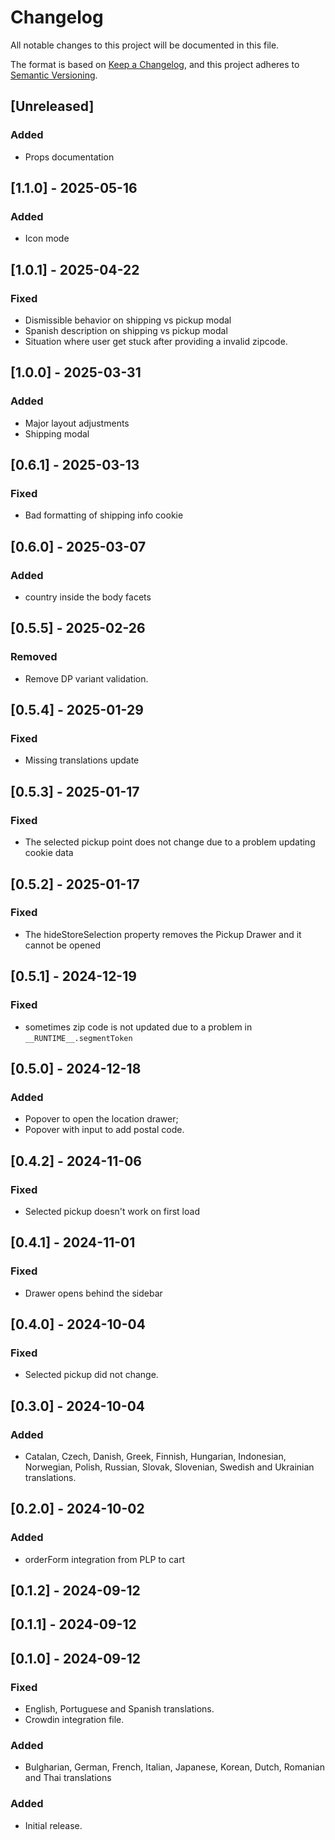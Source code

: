 # Changelog

All notable changes to this project will be documented in this file.

The format is based on [Keep a Changelog](https://keepachangelog.com/en/1.0.0/),
and this project adheres to [Semantic Versioning](https://semver.org/spec/v2.0.0.html).

## [Unreleased]

### Added

- Props documentation

## [1.1.0] - 2025-05-16

### Added

- Icon mode

## [1.0.1] - 2025-04-22

### Fixed

- Dismissible behavior on shipping vs pickup modal
- Spanish description on shipping vs pickup modal
- Situation where user get stuck after providing a invalid zipcode.

## [1.0.0] - 2025-03-31

### Added

- Major layout adjustments
- Shipping modal

## [0.6.1] - 2025-03-13

### Fixed

- Bad formatting of shipping info cookie

## [0.6.0] - 2025-03-07

### Added

- country inside the body facets

## [0.5.5] - 2025-02-26

### Removed

- Remove DP variant validation.

## [0.5.4] - 2025-01-29

### Fixed

- Missing translations update

## [0.5.3] - 2025-01-17

### Fixed

- The selected pickup point does not change due to a problem updating cookie data

## [0.5.2] - 2025-01-17

### Fixed

- The hideStoreSelection property removes the Pickup Drawer and it cannot be opened

## [0.5.1] - 2024-12-19

### Fixed

- sometimes zip code is not updated due to a problem in `__RUNTIME__.segmentToken`

## [0.5.0] - 2024-12-18

### Added

- Popover to open the location drawer;
- Popover with input to add postal code.

## [0.4.2] - 2024-11-06

### Fixed

- Selected pickup doesn't work on first load

## [0.4.1] - 2024-11-01

### Fixed

- Drawer opens behind the sidebar

## [0.4.0] - 2024-10-04

### Fixed

- Selected pickup did not change.

## [0.3.0] - 2024-10-04

### Added

- Catalan, Czech, Danish, Greek, Finnish, Hungarian, Indonesian, Norwegian, Polish, Russian, Slovak, Slovenian, Swedish and Ukrainian translations.

## [0.2.0] - 2024-10-02

### Added

- orderForm integration from PLP to cart

## [0.1.2] - 2024-09-12

## [0.1.1] - 2024-09-12

## [0.1.0] - 2024-09-12

### Fixed

- English, Portuguese and Spanish translations.
- Crowdin integration file.

### Added

- Bulgharian, German, French, Italian, Japanese, Korean, Dutch, Romanian and Thai translations

### Added

- Initial release.

